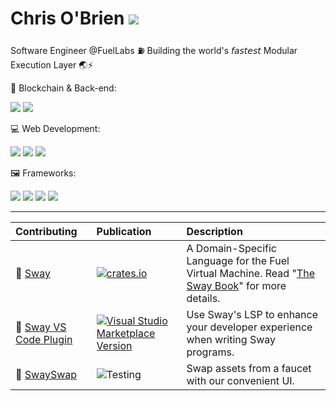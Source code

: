 # Chris O'Brien ![](https://www.codewars.com/users/eureka-cpu/badges/small)

Software Engineer @FuelLabs ⛽ Building the world's 𝘧𝘢𝘴𝘵𝘦𝘴𝘵 Modular Execution Layer 🌏⚡

🔗 Blockchain & Back-end:

![](https://img.shields.io/badge/Rust-white?style=for-the-badge&logo=rust&logoColor=red) ![](https://img.shields.io/badge/Java-ED8B00?style=for-the-badge&logo=java&logoColor=white)

💻 Web Development:

![](https://img.shields.io/badge/JavaScript-grey?style=for-the-badge&logo=javascript&logoColor=F7DF1E) ![](https://img.shields.io/badge/TypeScript-007ACC?style=for-the-badge&logo=typescript&logoColor=white) ![](https://img.shields.io/badge/Python-FFD43B?style=for-the-badge&logo=python&logoColor=blue)

🖼️ Frameworks:

![](https://img.shields.io/badge/React-blue?style=for-the-badge&logo=react&logoColor=61DAFB) ![](https://img.shields.io/badge/React_Native-mint?style=for-the-badge&logo=react&logoColor=white) ![](https://img.shields.io/badge/next.js-000000?style=for-the-badge&logo=nextdotjs&logoColor=white) ![](https://img.shields.io/badge/Redux-593D88?style=for-the-badge&logo=redux&logoColor=white)

---

| Contributing         | Publication       | Description                          |
| :----------------------- | :----- | :------------------------ |
|🌴 [Sway](https://github.com/FuelLabs/sway) | [![crates.io](https://img.shields.io/crates/v/forc?label=Latest)](https://crates.io/crates/forc) | A Domain-Specific Language for the Fuel Virtual Machine. Read "[The Sway Book](https://fuellabs.github.io/sway/latest/index.html)" for more details. |
|🧩 [Sway VS Code Plugin](https://github.com/FuelLabs/sway-vscode-plugin) | [![Visual Studio Marketplace Version](https://img.shields.io/visual-studio-marketplace/v/FuelLabs.sway-vscode-plugin?label=Version)](https://marketplace.visualstudio.com/items?itemName=FuelLabs.sway-vscode-plugin)| Use Sway's LSP to enhance your developer experience when writing Sway programs.|
|💸 [SwaySwap](https://github.com/FuelLabs/swayswap) | ![Testing](https://img.shields.io/badge/Status-Testing-yellow) | Swap assets from a faucet with our convenient UI. |
